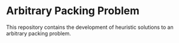 # Arbitrary Packing Problem
This repository contains the development of heuristic solutions to an arbitrary packing problem.
